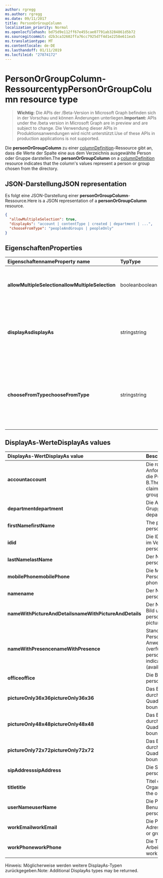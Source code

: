 ```yaml
---
author: rgregg
ms.author: rgregg
ms.date: 09/11/2017
title: PersonOrGroupColumn
localization_priority: Normal
ms.openlocfilehash: bd75d9e112ff67e455cae07791ab3284861d5b72
ms.sourcegitcommit: d2b3ca32602ffa76cc7925d7f4d1e2258e611ea5
ms.translationtype: MT
ms.contentlocale: de-DE
ms.lasthandoff: 01/11/2019
ms.locfileid: "27874172"
---
```

# <a name="personorgroupcolumn-resource-type"></a><span data-ttu-id="e2b68-102">PersonOrGroupColumn-Ressourcentyp</span><span class="sxs-lookup"><span data-stu-id="e2b68-102">PersonOrGroupColumn resource type</span></span>

> <span data-ttu-id="e2b68-103">**Wichtig:** Die APIs der /Beta-Version in Microsoft Graph befinden sich in der Vorschau und können Änderungen unterliegen.</span><span class="sxs-lookup"><span data-stu-id="e2b68-103">**Important:** APIs under the /beta version in Microsoft Graph are in preview and are subject to change.</span></span> <span data-ttu-id="e2b68-104">Die Verwendung dieser APIs in Produktionsanwendungen wird nicht unterstützt.</span><span class="sxs-lookup"><span data-stu-id="e2b68-104">Use of these APIs in production applications is not supported.</span></span>

<span data-ttu-id="e2b68-105">Die **personOrGroupColumn** zu einer [columnDefinition](columndefinition.md)-Ressource gibt an, dass die Werte der Spalte eine aus dem Verzeichnis ausgewählte Person oder Gruppe darstellen.</span><span class="sxs-lookup"><span data-stu-id="e2b68-105">The **personOrGroupColumn** on a [columnDefinition](columndefinition.md) resource indicates that the column's values represent a person or group chosen from the directory.</span></span>

## <a name="json-representation"></a><span data-ttu-id="e2b68-106">JSON-Darstellung</span><span class="sxs-lookup"><span data-stu-id="e2b68-106">JSON representation</span></span>

<span data-ttu-id="e2b68-107">Es folgt eine JSON-Darstellung einer **personOrGroupColumn**-Ressource.</span><span class="sxs-lookup"><span data-stu-id="e2b68-107">Here is a JSON representation of a **personOrGroupColumn** resource.</span></span>
<!-- { "blockType": "resource", "@type": "microsoft.graph.personOrGroupColumn", "@property.aka": "chooseFromType=format" } -->

```json
{
  "allowMultipleSelection": true,
  "displayAs": "account | contentType | created | department | ...",
  "chooseFromType": "peopleAndGroups | peopleOnly"
}
```

## <a name="properties"></a><span data-ttu-id="e2b68-108">Eigenschaften</span><span class="sxs-lookup"><span data-stu-id="e2b68-108">Properties</span></span>

| <span data-ttu-id="e2b68-109">Eigenschaftenname</span><span class="sxs-lookup"><span data-stu-id="e2b68-109">Property name</span></span>              | <span data-ttu-id="e2b68-110">Typ</span><span class="sxs-lookup"><span data-stu-id="e2b68-110">Type</span></span>    | <span data-ttu-id="e2b68-111">Beschreibung</span><span class="sxs-lookup"><span data-stu-id="e2b68-111">Description</span></span>
|:---------------------------|:--------|:--------------------------------------
| <span data-ttu-id="e2b68-112">**allowMultipleSelection**</span><span class="sxs-lookup"><span data-stu-id="e2b68-112">**allowMultipleSelection**</span></span> | <span data-ttu-id="e2b68-113">boolean</span><span class="sxs-lookup"><span data-stu-id="e2b68-113">boolean</span></span> | <span data-ttu-id="e2b68-114">Gibt an, ob mehrere Werte aus der Quelle ausgewählt werden können.</span><span class="sxs-lookup"><span data-stu-id="e2b68-114">Indicates whether multiple values can be selected from the source.</span></span>
| <span data-ttu-id="e2b68-115">**displayAs**</span><span class="sxs-lookup"><span data-stu-id="e2b68-115">**displayAs**</span></span>              | <span data-ttu-id="e2b68-116">string</span><span class="sxs-lookup"><span data-stu-id="e2b68-116">string</span></span>  | <span data-ttu-id="e2b68-117">Informationen zum Anzeigen der Informationen zu der ausgewählten Person oder Gruppe.</span><span class="sxs-lookup"><span data-stu-id="e2b68-117">How to display the information about the person or group chosen.</span></span> <span data-ttu-id="e2b68-118">Siehe unten.</span><span class="sxs-lookup"><span data-stu-id="e2b68-118">See below.</span></span>
| <span data-ttu-id="e2b68-119">**chooseFromType**</span><span class="sxs-lookup"><span data-stu-id="e2b68-119">**chooseFromType**</span></span>         | <span data-ttu-id="e2b68-120">string</span><span class="sxs-lookup"><span data-stu-id="e2b68-120">string</span></span>  | <span data-ttu-id="e2b68-121">Gibt an, ob nur Personen oder Personen und Gruppen ausgewählt werden können.</span><span class="sxs-lookup"><span data-stu-id="e2b68-121">Whether to allow selection of people only, or people and groups.</span></span> <span data-ttu-id="e2b68-122">Müssen `peopleAndGroups` oder `peopleOnly` sein.</span><span class="sxs-lookup"><span data-stu-id="e2b68-122">Must be one of `peopleAndGroups` or `peopleOnly`.</span></span>

## <a name="displayas-values"></a><span data-ttu-id="e2b68-123">DisplayAs-Werte</span><span class="sxs-lookup"><span data-stu-id="e2b68-123">DisplayAs values</span></span>

| <span data-ttu-id="e2b68-124">DisplayAs-Wert</span><span class="sxs-lookup"><span data-stu-id="e2b68-124">DisplayAs value</span></span>               | <span data-ttu-id="e2b68-125">Beschreibung</span><span class="sxs-lookup"><span data-stu-id="e2b68-125">Description</span></span>
|:------------------------------|:-----------------------
| <span data-ttu-id="e2b68-126">**account**</span><span class="sxs-lookup"><span data-stu-id="e2b68-126">**account**</span></span>                   | <span data-ttu-id="e2b68-127">Die rohe SharePoint-codierte Anforderungszeichenfolge für die Person oder Gruppe (z. B.</span><span class="sxs-lookup"><span data-stu-id="e2b68-127">The raw SharePoint encoded claim string for the person or group (eg.</span></span> <span data-ttu-id="e2b68-128">i:0#.f</span><span class="sxs-lookup"><span data-stu-id="e2b68-128">i:0#.f</span></span>|<span data-ttu-id="e2b68-129">Mitgliedschaft</span><span class="sxs-lookup"><span data-stu-id="e2b68-129">membership</span></span>|<span data-ttu-id="e2b68-130">jane@contoso.com).</span><span class="sxs-lookup"><span data-stu-id="e2b68-130">jane@contoso.com).</span></span>
| <span data-ttu-id="e2b68-131">**department**</span><span class="sxs-lookup"><span data-stu-id="e2b68-131">**department**</span></span>                | <span data-ttu-id="e2b68-132">Die Abteilung der Person oder Gruppe.</span><span class="sxs-lookup"><span data-stu-id="e2b68-132">The person or group's department.</span></span>
| <span data-ttu-id="e2b68-133">**firstName**</span><span class="sxs-lookup"><span data-stu-id="e2b68-133">**firstName**</span></span>                 | <span data-ttu-id="e2b68-134">The person's first name.</span><span class="sxs-lookup"><span data-stu-id="e2b68-134">The person's first name.</span></span>
| <span data-ttu-id="e2b68-135">**id**</span><span class="sxs-lookup"><span data-stu-id="e2b68-135">**id**</span></span>                        | <span data-ttu-id="e2b68-136">Die ID der Person oder Gruppe im Verzeichnis.</span><span class="sxs-lookup"><span data-stu-id="e2b68-136">The id of the person or group in the directory.</span></span>
| <span data-ttu-id="e2b68-137">**lastName**</span><span class="sxs-lookup"><span data-stu-id="e2b68-137">**lastName**</span></span>                  | <span data-ttu-id="e2b68-138">Der Nachname der Person.</span><span class="sxs-lookup"><span data-stu-id="e2b68-138">The person's last name.</span></span>
| <span data-ttu-id="e2b68-139">**mobilePhone**</span><span class="sxs-lookup"><span data-stu-id="e2b68-139">**mobilePhone**</span></span>               | <span data-ttu-id="e2b68-140">Die Mobiltelefonnummer der Person.</span><span class="sxs-lookup"><span data-stu-id="e2b68-140">The person's mobile phone number.</span></span>
| <span data-ttu-id="e2b68-141">**name**</span><span class="sxs-lookup"><span data-stu-id="e2b68-141">**name**</span></span>                      | <span data-ttu-id="e2b68-142">Der Name der Person.</span><span class="sxs-lookup"><span data-stu-id="e2b68-142">The person's name.</span></span>
| <span data-ttu-id="e2b68-143">**nameWithPictureAndDetails**</span><span class="sxs-lookup"><span data-stu-id="e2b68-143">**nameWithPictureAndDetails**</span></span> | <span data-ttu-id="e2b68-144">Der Name der Person mit ihrem Bild und zusätzlichen Details.</span><span class="sxs-lookup"><span data-stu-id="e2b68-144">The person's name along with their picture and additional details.</span></span>
| <span data-ttu-id="e2b68-145">**nameWithPresence**</span><span class="sxs-lookup"><span data-stu-id="e2b68-145">**nameWithPresence**</span></span>          | <span data-ttu-id="e2b68-146">Standard.</span><span class="sxs-lookup"><span data-stu-id="e2b68-146">Default.</span></span> <span data-ttu-id="e2b68-147">Der Name der Person mit einem Anwesenheitssymbol (verfügbar/beschäftigt/usw.).</span><span class="sxs-lookup"><span data-stu-id="e2b68-147">The person's name with a presence indicator icon (available/busy/etc.)</span></span>
| <span data-ttu-id="e2b68-148">**office**</span><span class="sxs-lookup"><span data-stu-id="e2b68-148">**office**</span></span>                    | <span data-ttu-id="e2b68-149">Die Büronummer der Person.</span><span class="sxs-lookup"><span data-stu-id="e2b68-149">The person's office number.</span></span>
| <span data-ttu-id="e2b68-150">**pictureOnly36x36**</span><span class="sxs-lookup"><span data-stu-id="e2b68-150">**pictureOnly36x36**</span></span>          | <span data-ttu-id="e2b68-151">Das Bild der Person, begrenzt durch ein 36-x-36-px-Quadrat.</span><span class="sxs-lookup"><span data-stu-id="e2b68-151">The person's picture, bounded by a 36x36 px square.</span></span>
| <span data-ttu-id="e2b68-152">**pictureOnly48x48**</span><span class="sxs-lookup"><span data-stu-id="e2b68-152">**pictureOnly48x48**</span></span>          | <span data-ttu-id="e2b68-153">Das Bild der Person, begrenzt durch ein 48-x-48-px-Quadrat.</span><span class="sxs-lookup"><span data-stu-id="e2b68-153">The person's picture, bounded by a 48x48 px square.</span></span>
| <span data-ttu-id="e2b68-154">**pictureOnly72x72**</span><span class="sxs-lookup"><span data-stu-id="e2b68-154">**pictureOnly72x72**</span></span>          | <span data-ttu-id="e2b68-155">Das Bild der Person, begrenzt durch ein 72-x-72-px-Quadrat.</span><span class="sxs-lookup"><span data-stu-id="e2b68-155">The person's picture, bounded by a 72x72 px square.</span></span>
| <span data-ttu-id="e2b68-156">**sipAddress**</span><span class="sxs-lookup"><span data-stu-id="e2b68-156">**sipAddress**</span></span>                | <span data-ttu-id="e2b68-157">Die SIP-Adresse der Person.</span><span class="sxs-lookup"><span data-stu-id="e2b68-157">The person's sip address.</span></span>
| <span data-ttu-id="e2b68-158">**title**</span><span class="sxs-lookup"><span data-stu-id="e2b68-158">**title**</span></span>                     | <span data-ttu-id="e2b68-159">Titel der Person in der Organisation.</span><span class="sxs-lookup"><span data-stu-id="e2b68-159">The person's title in the organization.</span></span>
| <span data-ttu-id="e2b68-160">**userName**</span><span class="sxs-lookup"><span data-stu-id="e2b68-160">**userName**</span></span>                  | <span data-ttu-id="e2b68-161">Die Person oder der Benutzername der Gruppe.</span><span class="sxs-lookup"><span data-stu-id="e2b68-161">The person or group's user name.</span></span>
| <span data-ttu-id="e2b68-162">**workEmail**</span><span class="sxs-lookup"><span data-stu-id="e2b68-162">**workEmail**</span></span>                 | <span data-ttu-id="e2b68-163">Die Person oder die E-Mail-Adresse der Gruppe.</span><span class="sxs-lookup"><span data-stu-id="e2b68-163">The person or group's email address.</span></span>
| <span data-ttu-id="e2b68-164">**workPhone**</span><span class="sxs-lookup"><span data-stu-id="e2b68-164">**workPhone**</span></span>                 | <span data-ttu-id="e2b68-165">Die Telefonnummer bei der Arbeit der Person.</span><span class="sxs-lookup"><span data-stu-id="e2b68-165">The person's work phone number.</span></span>

<span data-ttu-id="e2b68-166">Hinweis: Möglicherweise werden weitere DisplayAs-Typen zurückgegeben.</span><span class="sxs-lookup"><span data-stu-id="e2b68-166">Note: Additional DisplayAs types may be returned.</span></span>

<!-- {
  "type": "#page.annotation",
  "description": "",
  "keywords": "",
  "section": "documentation",
  "tocPath": "Resources/PersonOrGroupColumn"
} -->
